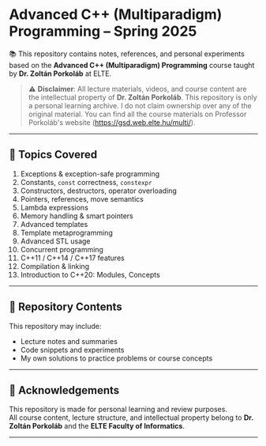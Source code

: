 # Advanced C++ (Multiparadigm) Programming – Spring 2025

📚 This repository contains notes, references, and personal experiments based on the **Advanced C++ (Multiparadigm) Programming** course taught by **Dr. Zoltán Porkoláb** at ELTE.

> ⚠️ **Disclaimer**: All lecture materials, videos, and course content are the intellectual property of **Dr. Zoltán Porkoláb**. This repository is only a personal learning archive. I do not claim ownership over any of the original material. You can find all the course materials on Professor Porkoláb's website (https://gsd.web.elte.hu/multi/).

---

## 🧠 Topics Covered

1. Exceptions & exception-safe programming  
2. Constants, `const` correctness, `constexpr`  
3. Constructors, destructors, operator overloading  
4. Pointers, references, move semantics  
5. Lambda expressions  
6. Memory handling & smart pointers  
7. Advanced templates  
8. Template metaprogramming  
9. Advanced STL usage  
10. Concurrent programming  
11. C++11 / C++14 / C++17 features  
12. Compilation & linking  
13. Introduction to C++20: Modules, Concepts

---

## 📁 Repository Contents

This repository may include:
- Lecture notes and summaries
- Code snippets and experiments
- My own solutions to practice problems or course concepts

---

## 🙏 Acknowledgements

This repository is made for personal learning and review purposes.  
All course content, lecture structure, and intellectual property belong to **Dr. Zoltán Porkoláb** and the **ELTE Faculty of Informatics**.

---
